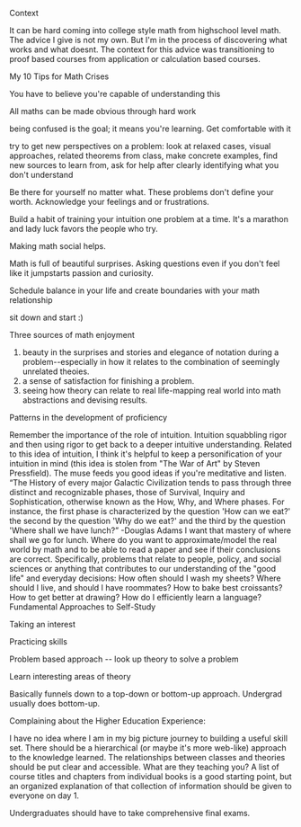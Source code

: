 Context

It can be hard coming into college style math from highschool level math. The advice I give is not my own. But I'm in the process of discovering what works and what doesnt. The context for this advice was transitioning to proof based courses from application or calculation based courses.  

My 10 Tips for Math Crises

You have to believe you're capable of understanding this

All maths can be made obvious through hard work

being confused is the goal; it means you're learning. Get comfortable with it

try to get new perspectives on a problem: look at relaxed cases, visual approaches, related theorems from class, make concrete examples, find new sources to learn from, ask for help after clearly identifying what you don't understand

Be there for yourself no matter what. These problems don't define your worth. Acknowledge your feelings and or frustrations.

Build a habit of training your intuition one problem at a time. It's a marathon and lady luck favors the people who try.

Making math social helps.

Math is full of beautiful surprises. Asking questions even if you don't feel like it jumpstarts passion and curiosity.

Schedule balance in your life and create boundaries with your math relationship

sit down and start :)


Three sources of math enjoyment
1) beauty in the surprises and stories and elegance of notation during a problem--especially in how it relates to the combination of seemingly unrelated theoies. 
2) a sense of satisfaction for finishing a problem. 
3) seeing how theory can relate to real life-mapping real world into math abstractions and devising results. 


Patterns in the development of proficiency

Remember the importance of the role of intuition. Intuition squabbling rigor and then using rigor to get back to a deeper intuitive understanding. 
Related to this idea of intuition, I think it's helpful to keep a personification of your intuition in mind (this idea is stolen from "The War of Art" by Steven Pressfield). The muse feeds you good ideas if you're meditative and listen.
“The History of every major Galactic Civilization tends to pass through three distinct and recognizable phases, those of Survival, Inquiry and Sophistication, otherwise known as the How, Why, and Where phases. For instance, the first phase is characterized by the question 'How can we eat?' the second by the question 'Why do we eat?' and the third by the question 'Where shall we have lunch?” -Douglas Adams
I want that mastery of where shall we go for lunch. Where do you want to approximate/model the real world by math and to be able to read a paper and see if their conclusions are correct.  Specifically, problems that relate to people, policy, and social sciences or anything that contributes to our understanding of the "good life" and everyday decisions: 
How often should I wash my sheets? 
Where should I live, and should I have roommates? 
How to bake best croissants? 
How to get better at drawing? 
How do I efficiently learn a language? 
Fundamental Approaches to Self-Study

Taking an interest

Practicing skills

Problem based approach -- look up theory to solve a problem

Learn interesting areas of theory 

Basically funnels down to a top-down or bottom-up approach. Undergrad usually does bottom-up. 

Complaining about the Higher Education Experience:

I have no idea where I am in my big picture journey to building a useful skill set. There should be a hierarchical  (or maybe it's more web-like) approach to the knowledge learned. The relationships between classes and theories should be put clear and accessible. What are they teaching you? A list of course titles and chapters from individual books is a good starting point, but an organized explanation of that collection of information should be given to everyone on day 1. 

Undergraduates should have to take comprehensive final exams.